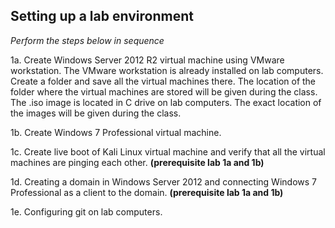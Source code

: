 ## Setting up a lab environment

*Perform the steps below in sequence*

1a. Create Windows Server 2012 R2 virtual machine using VMware workstation. The VMware workstation is already installed on lab computers. Create a folder and save all the virtual machines there. The location of the folder where the virtual machines are stored will be given during the class. The .iso image is located in C drive on lab computers. The exact location of the images will be given during the class.  

1b. Create Windows 7 Professional virtual machine.  

1c. Create live boot of Kali Linux virtual machine and verify that all the virtual machines are pinging each other. **(prerequisite lab 1a and 1b)**  

1d. Creating a domain in Windows Server 2012 and connecting Windows 7 Professional as a client to the domain. **(prerequisite lab 1a and 1b)**    

1e. Configuring git on lab computers.  


